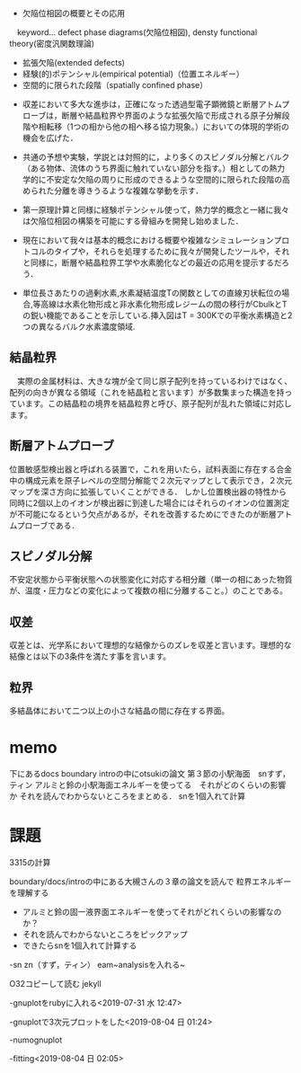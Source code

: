 -   欠陥位相図の概要とその応用

　keyword... defect phase diagrams(欠陥位相図), densty functional
theory(密度汎関数理論)

-   拡張欠陥(extended defects)
-   経験(的)ポテンシャル(empirical potential)（位置エネルギー）
-   空間的に限られた段階（spatially confined phase）

<!-- -->

-   収差において多大な進歩は，正確になった透過型電子顕微鏡と断層アトムプローブは，断層や結晶粒界や界面のような拡張欠陥で形成される原子分解段階や相転移（1つの相から他の相へ移る協力現象。）においての体現的学術の機会を広げた．

-   共通の予想や実験，学説とは対照的に，より多くのスピノダル分解とバルク（ある物体、流体のうち界面に触れていない部分を指す。）相としての熱力学的に不安定な欠陥の周りに形成のできるような空間的に限られた段階の高められた分離を導きうるような複雑な挙動を示す．

-   第一原理計算と同様に経験ポテンシャル使って，熱力学的概念と一緒に我々は欠陥位相図の構築を可能にする骨組みを開発し始めました．

-   現在において我々は基本的概念における概要や複雑なシミュレーションプロトコルのタイプや，それらを処理するために我々が開発したツールや，それと同様に，断層や結晶粒界工学や水素脆化などの最近の応用を提示するだろう．

-   単位長さあたりの過剰水素,水素凝結温度Tの関数としての直線刃状転位の場合,等高線は水素化物形成と非水素化物形成レジームの間の移行がCbulkとTの鋭い機能であることを示している.挿入図はT
    = 300Kでの平衡水素構造と2つの異なるバルク水素濃度領域.

結晶粒界
--------

　実際の金属材料は、大きな塊が全て同じ原子配列を持っているわけではなく、配列の向きが異なる領域（これを結晶粒と言います）が多数集まった構造を持っています。この結晶粒の境界を結晶粒界と呼び、原子配列が乱れた領域に対応します。

断層アトムプローブ
------------------

位置敏感型検出器と呼ばれる装置で，これを用いたら，試料表面に存在する合金中の構成元素を原子レベルの空間分解能で２次元マップとして表示でき，２次元マップを深さ方向に拡張していくことができる．
しかし位置検出器の特性から同時に2個以上のイオンが検出器に到達した場合にはそれらのイオンの位置測定が不可能になるという欠点があるが，それを改善するためにできたのが断層アトムプローブである．

スピノダル分解
--------------

不安定状態から平衡状態への状態変化に対応する相分離（単一の相にあった物質が、温度・圧力などの変化によって複数の相に分離すること。）のことである。

収差
----

収差とは、光学系において理想的な結像からのズレを収差と言います。理想的な結像とは以下の3条件を満たす事を言います。

粒界
----

多結晶体において二つ以上の小さな結晶の間に存在する界面。

memo
====

下にあるdocs boundary introの中にotsukiの論文
第３節の小駅海面　snすず，ティン
アルミと鈴の小駅海面エネルギーを使ってる　それがどのくらいの影響か
それを読んでわからないところをまとめる． snを1個入れて計算

課題
====

3315の計算

boundary/docs/introの中にある大槻さんの３章の論文を読んで
粒界エネルギーを理解する

-   アルミと鈴の固一液界面エネルギーを使ってそれがどれくらいの影響なのか？
-   それを読んでわからないところをピックアップ
-   できたらsnを1個入れて計算する

-sn zn（すず，ティン） eam~analysisを入れる~

O32コピーして読む jekyll

-gnuplotをrubyに入れる&lt;2019-07-31 水 12:47&gt;

-gnuplotで3次元プロットをした&lt;2019-08-04 日 01:24&gt;

-numognuplot

-fitting&lt;2019-08-04 日 02:05&gt;
